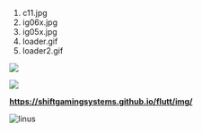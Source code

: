 1. c11.jpg
2. ig06x.jpg
3. ig05x.jpg
4. loader.gif
5. loader2.gif


![](https://shiftgamingsystems.github.io/flutt/img/loader.gif)

![](https://shiftgamingsystems.github.io/flutt/img/loader2.gif)

**https://shiftgamingsystems.github.io/flutt/img/**

![linus](https://shiftgamingsystems.github.io/flutt/img/linus.gif)
